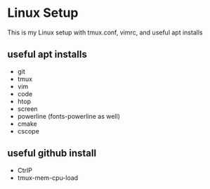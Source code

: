 # Linux Setup

This is my Linux setup with tmux.conf, vimrc, and useful apt installs

## useful apt installs

* git
* tmux
* vim
* code
* htop
* screen
* powerline (fonts-powerline as well)
* cmake
* cscope

## useful github install

* CtrlP
* tmux-mem-cpu-load
